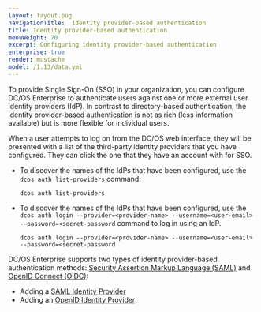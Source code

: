 ```yaml
---
layout: layout.pug
navigationTitle:  Identity provider-based authentication
title: Identity provider-based authentication
menuWeight: 70
excerpt: Configuring identity provider-based authentication
enterprise: true
render: mustache
model: /1.13/data.yml
---
```

<!-- The source repository for this topic is https://github.com/dcos/dcos-docs-site -->

To provide Single Sign-On (SSO) in your organization, you can configure DC/OS Enterprise to authenticate users against one or more external user identity providers (IdP). In contrast to directory-based authentication, the identity provider-based authentication is not as rich (less information available) but is more flexible for individual users.

When a user attempts to log on from the DC/OS web interface, they will be presented with a list of the third-party identity providers that you have configured. They can click the one that they have an account with for SSO.

- To discover the names of the IdPs that have been configured, use the `dcos auth list-providers` command:

    ```shell
    dcos auth list-providers
    ```
- To discover the names of the IdPs that have been configured, use the `dcos auth login --provider=<provider-name> --username=<user-email> --password=<secret-password` command to log in using an IdP.

    ```shell
    dcos auth login --provider=<provider-name> --username=<user-email> --password=<secret-password
    ```


DC/OS Enterprise supports two types of identity provider-based authentication methods: [Security Assertion Markup Language (SAML)](https://wiki.oasis-open.org/security/FrontPage) and [OpenID Connect (OIDC)](http://openid.net/connect/):

- Adding a [SAML Identity Provider](/1.13/security/ent/sso/setup-saml/)
- Adding an [OpenID Identity Provider](/1.13/security/ent/sso/setup-openid/):
